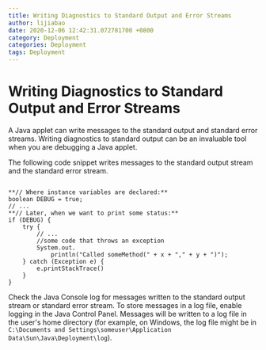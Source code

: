 ```yaml
---
title: Writing Diagnostics to Standard Output and Error Streams
author: lijiabao
date: 2020-12-06 12:42:31.072781700 +0800
category: Deployment
categories: Deployment
tags: Deployment
---
```


# Writing Diagnostics to Standard Output and Error Streams

A Java applet can write messages to the standard output and standard error streams. Writing diagnostics to standard output can be an invaluable tool when you are debugging a Java applet.

The following code snippet writes messages to the standard output stream and the standard error stream.

```

**// Where instance variables are declared:**
boolean DEBUG = true;
// ...
**// Later, when we want to print some status:**
if (DEBUG) {
    try {
        // ...
        //some code that throws an exception
        System.out.
            println("Called someMethod(" + x + "," + y + ")");
    } catch (Exception e) {
        e.printStackTrace()
    }
}

```

Check the Java Console log for messages written to the standard output stream or standard error stream. To store messages in a log file, enable logging in the Java Control Panel. Messages will be written to a log file in the user's home directory (for example, on Windows, the log file might be in `C:\Documents and Settings\someuser\Application Data\Sun\Java\Deployment\log`).
